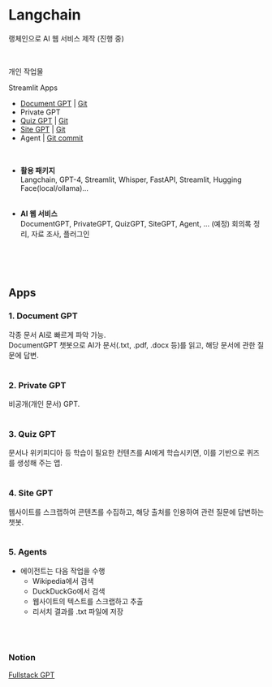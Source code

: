 # Langchain

랭체인으로 AI 웹 서비스 제작 (진행 중)

<br/>  

개인 작업물    

Streamlit Apps  
- [Document GPT](https://i5arnwzzrnsgpjj996zr8e.streamlit.app) | [Git](https://github.com/wozlsla/gpt-challenge/blob/main/app.py)
- Private GPT
- [Quiz GPT](https://airbnb-clone-backe-2kx7oetbv9rbpd6virxh79.streamlit.app/) | [Git](https://github.com/wozlsla/gpt-challenge-assign07)
- [Site GPT](https://6keccwjruzggf9wechzute.streamlit.app/) | [Git](https://github.com/wozlsla/gpt-challenge-assign08)
- Agent | [Git commit](https://github.com/wozlsla/gpt-challenge/commit/21ea7a7fb213efc2643bd19e458aa92095c92afc#diff-093ac89e59088b08d5a4e9cc345b59ada9654e14fc8271ef3adcc32bf86c232e)

<br/>

- **활용 패키지**  
  Langchain, GPT-4, Streamlit, Whisper, FastAPI, Streamlit, Hugging Face(local/ollama)…  
  <br/>

- **AI 웹 서비스**  
  DocumentGPT, PrivateGPT, QuizGPT, SiteGPT, Agent, ...
  (예정) 회의록 정리, 자료 조사, 플러그인  
  <br/>

<br/>
<br/>
  
## Apps
### 1. Document GPT  
각종 문서 AI로 빠르게 파악 가능.  
DocumentGPT 챗봇으로 AI가 문서(.txt, .pdf, .docx 등)를 읽고, 해당 문서에 관한 질문에 답변.  
<br/>  

### 2. Private GPT  
비공개(개인 문서) GPT.   
<br/>  

### 3. Quiz GPT  
문서나 위키피디아 등 학습이 필요한 컨텐츠를 AI에게 학습시키면, 이를 기반으로 퀴즈를 생성해 주는 앱.  
<br/>  

### 4. Site GPT  
웹사이트를 스크랩하여 콘텐츠를 수집하고, 해당 출처를 인용하여 관련 질문에 답변하는 챗봇.  
<br/>  

### 5. Agents  
- 에이전트는 다음 작업을 수행
  - Wikipedia에서 검색
  - DuckDuckGo에서 검색
  - 웹사이트의 텍스트를 스크랩하고 추출
  - 리서치 결과를 .txt 파일에 저장  

<br/>
<br/>


### Notion

[Fullstack GPT](https://wozlsla.notion.site/Fullstack-GPT-f8d49b7f3b8a4ecaa9f4ad72e3192241 "Fullstack GPT")
